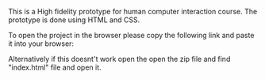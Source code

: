 This is a High fidelity prototype for human computer interaction course.
The prototype is done using HTML and CSS.


To open the project in the browser please copy the following link and paste it into your browser: 

Alternatively if this doesnt't work open the open the zip file and find "index.html" file and open it.




